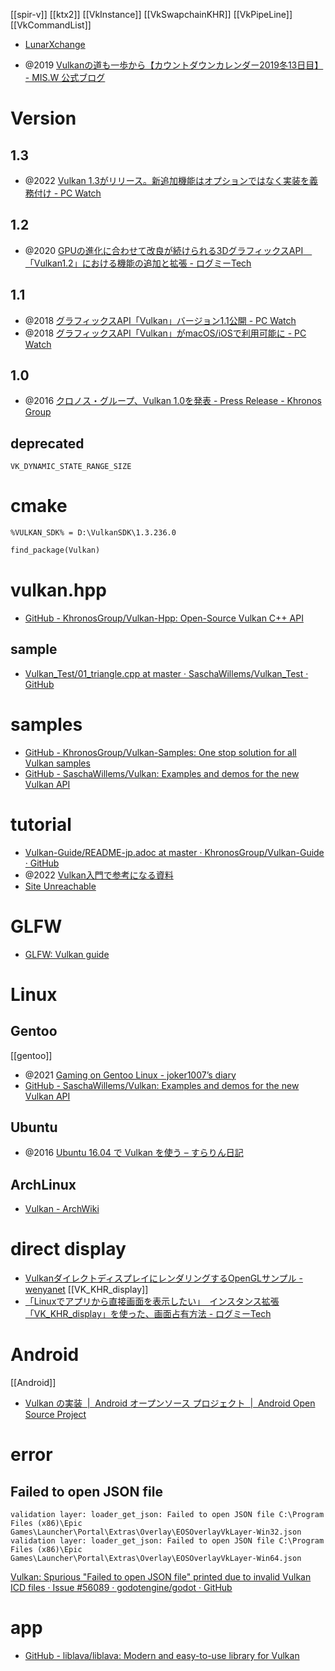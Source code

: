 [[spir-v]] [[ktx2]] [[VkInstance]] [[VkSwapchainKHR]] [[VkPipeLine]] [[VkCommandList]]

- [LunarXchange](https://vulkan.lunarg.com/)

- @2019 [Vulkanの道も一歩から【カウントダウンカレンダー2019冬13日目】 - MIS.W 公式ブログ](https://blog.misw.jp/entry/2019/12/24/000000)

# Version

## 1.3

- @2022 [Vulkan 1.3がリリース。新追加機能はオプションではなく実装を義務付け - PC Watch](https://pc.watch.impress.co.jp/docs/news/1383547.html)

## 1.2

- @2020 [GPUの進化に合わせて改良が続けられる3DグラフィックスAPI　「Vulkan1.2」における機能の追加と拡張 - ログミーTech](https://logmi.jp/tech/articles/326296)

## 1.1

- @2018 [グラフィックスAPI「Vulkan」バージョン1.1公開 - PC Watch](https://pc.watch.impress.co.jp/docs/news/1110461.html)
- @2018 [グラフィックスAPI「Vulkan」がmacOS/iOSで利用可能に - PC Watch](https://pc.watch.impress.co.jp/docs/news/1108626.html)

## 1.0

- @2016 [クロノス・グループ、Vulkan 1.0を発表 - Press Release - Khronos Group](https://jp.khronos.org/news/press/vulkan-1.0)

## deprecated

`VK_DYNAMIC_STATE_RANGE_SIZE`

# cmake

`%VULKAN_SDK% = D:\VulkanSDK\1.3.236.0`

```CMakeLists.txt
find_package(Vulkan)
```

# vulkan.hpp

- [GitHub - KhronosGroup/Vulkan-Hpp: Open-Source Vulkan C++ API](https://github.com/KhronosGroup/Vulkan-Hpp)

## sample

- [Vulkan_Test/01_triangle.cpp at master · SaschaWillems/Vulkan_Test · GitHub](https://github.com/SaschaWillems/Vulkan_Test/blob/master/01_triangle/01_triangle.cpp)

# samples

- [GitHub - KhronosGroup/Vulkan-Samples: One stop solution for all Vulkan samples](https://github.com/KhronosGroup/Vulkan-Samples)
- [GitHub - SaschaWillems/Vulkan: Examples and demos for the new Vulkan API](https://github.com/SaschaWillems/Vulkan)

# tutorial

- [Vulkan-Guide/README-jp.adoc at master · KhronosGroup/Vulkan-Guide · GitHub](https://github.com/KhronosGroup/Vulkan-Guide/blob/master/lang/jp/README-jp.adoc)
- @2022 [Vulkan入門で参考になる資料](https://zenn.dev/nishiki/articles/6237fcd3177def)
- [Site Unreachable](https://vulkan-tutorial.com/)

# GLFW

- [GLFW: Vulkan guide](https://www.glfw.org/docs/3.3/vulkan_guide.html)

# Linux

## Gentoo

[[gentoo]]

- @2021 [Gaming on Gentoo Linux - joker1007’s diary](https://joker1007.hatenablog.com/entry/2021/04/10/223111)
- [GitHub - SaschaWillems/Vulkan: Examples and demos for the new Vulkan API](https://github.com/SaschaWillems/Vulkan)

## Ubuntu

- @2016 [Ubuntu 16.04 で Vulkan を使う – すらりん日記](https://blog.techlab-xe.net/post-4506/)

## ArchLinux

- [Vulkan - ArchWiki](https://wiki.archlinux.jp/index.php/Vulkan)

# direct display

- [VulkanダイレクトディスプレイにレンダリングするOpenGLサンプル - wenyanet](https://www.wenyanet.com/opensource/ja/60d63a296dc47e20d012d9ed.html)
  [[VK_KHR_display]]
- [「Linuxでアプリから直接画面を表示したい」　インスタンス拡張「VK_KHR_display」を使った、画面占有方法 - ログミーTech](https://logmi.jp/tech/articles/328183)

# Android

[[Android]]

- [Vulkan の実装  |  Android オープンソース プロジェクト  |  Android Open Source Project](https://source.android.com/docs/core/graphics/implement-vulkan?hl=ja)

# error

## Failed to open JSON file

```
validation layer: loader_get_json: Failed to open JSON file C:\Program Files (x86)\Epic Games\Launcher\Portal\Extras\Overlay\EOSOverlayVkLayer-Win32.json
validation layer: loader_get_json: Failed to open JSON file C:\Program Files (x86)\Epic Games\Launcher\Portal\Extras\Overlay\EOSOverlayVkLayer-Win64.json
```

[Vulkan: Spurious "Failed to open JSON file" printed due to invalid Vulkan ICD files · Issue #56089 · godotengine/godot · GitHub](https://github.com/godotengine/godot/issues/56089)

# app

- [GitHub - liblava/liblava: Modern and easy-to-use library for Vulkan](https://github.com/liblava/liblava)
